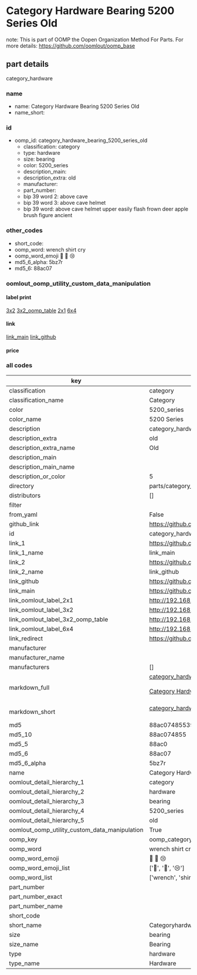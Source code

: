 # Category Hardware Bearing 5200 Series Old  

note: This is part of OOMP the Oopen Organization Method For Parts. For more details: https://github.com/oomlout/oomp_base

##  part details
  



category_hardware



### name
* name: Category Hardware Bearing 5200 Series Old
* name_short: 
### id
* oomp_id: category_hardware_bearing_5200_series_old
  * classification: category
  * type: hardware
  * size: bearing
  * color: 5200_series
  * description_main: 
  * description_extra: old
  * manufacturer: 
  * part_number: 
  * bip 39 word 2: above cave
  * bip 39 word 3: above cave helmet
  * bip 39 word: above cave helmet upper easily flash frown deer apple brush figure ancient

### other_codes
* short_code: 
* oomp_word: wrench shirt cry
* oomp_word_emoji :wrench: :shirt: :cry:
* md5_6_alpha: 5bz7r
* md5_6: 88ac07






### oomlout_oomp_utility_custom_data_manipulation
#### label print
[3x2](http://192.168.1.245:1112/?label=oomp%205bz7r)
[3x2_oomp_table](http://192.168.1.108:1112/?label=oomp%205bz7r)
[2x1](http://192.168.1.242:1112/?label=oomp%205bz7r)
[6x4](http://192.168.1.55:1112/?label=oomp%205bz7r)    

#### link

[link_main](https://github.com/oomlout/oomlout_oomp_version_1_messy/tree/main/parts/category_hardware_bearing_5200_series_old) [link_github](https://github.com/oomlout/oomlout_oomp_version_1_messy/tree/main/parts/category_hardware_bearing_5200_series_old)                             

#### price







### all codes 
| key | value |  
| --- | --- |  
| classification | category |  
| classification_name | Category |  
| color | 5200_series |  
| color_name | 5200 Series |  
| description | category_hardware |  
| description_extra | old |  
| description_extra_name | Old |  
| description_main |  |  
| description_main_name |  |  
| description_or_color | 5  |  
| directory | parts/category_hardware_bearing_5200_series_old |  
| distributors | [] |  
| filter |  |  
| from_yaml | False |  
| github_link | https://github.com/oomlout/oomlout_oomp_part_src/tree/main/parts/category_hardware_bearing_5200_series_old |  
| id | category_hardware_bearing_5200_series_old |  
| link_1 | https://github.com/oomlout/oomlout_oomp_version_1_messy/tree/main/parts/category_hardware_bearing_5200_series_old |  
| link_1_name | link_main |  
| link_2 | https://github.com/oomlout/oomlout_oomp_version_1_messy/tree/main/parts/category_hardware_bearing_5200_series_old |  
| link_2_name | link_github |  
| link_github | https://github.com/oomlout/oomlout_oomp_version_1_messy/tree/main/parts/category_hardware_bearing_5200_series_old |  
| link_main | https://github.com/oomlout/oomlout_oomp_version_1_messy/tree/main/parts/category_hardware_bearing_5200_series_old |  
| link_oomlout_label_2x1 | http://192.168.1.242:1112/?label=oomp%205bz7r |  
| link_oomlout_label_3x2 | http://192.168.1.245:1112/?label=oomp%205bz7r |  
| link_oomlout_label_3x2_oomp_table | http://192.168.1.108:1112/?label=oomp%205bz7r |  
| link_oomlout_label_6x4 | http://192.168.1.55:1112/?label=oomp%205bz7r |  
| link_redirect | https://github.com/oomlout/oomlout_oomp_version_1_messy/tree/main/parts/category_hardware_bearing_5200_series_old |  
| manufacturer |  |  
| manufacturer_name |  |  
| manufacturers | [] |  
| markdown_full | [category_hardware_bearing_5200_series_old](none)<br>[](none)<br>[Category Hardware Bearing 5200 Series Old](none)<br><br> |  
| markdown_short | [category_hardware_bearing_5200_series_old](none)<br><br> |  
| md5 | 88ac074855394bb161a2cef0d5c93004 |  
| md5_10 | 88ac074855 |  
| md5_5 | 88ac0 |  
| md5_6 | 88ac07 |  
| md5_6_alpha | 5bz7r |  
| name | Category Hardware Bearing 5200 Series Old |  
| oomlout_detail_hierarchy_1 | category |  
| oomlout_detail_hierarchy_2 | hardware |  
| oomlout_detail_hierarchy_3 | bearing |  
| oomlout_detail_hierarchy_4 | 5200_series |  
| oomlout_detail_hierarchy_5 | old |  
| oomlout_oomp_utility_custom_data_manipulation | True |  
| oomp_key | oomp_category_hardware_bearing_5200_series_old |  
| oomp_word | wrench shirt cry |  
| oomp_word_emoji | :wrench: :shirt: :cry: |  
| oomp_word_emoji_list | [':wrench:', ':shirt:', ':cry:'] |  
| oomp_word_list | ['wrench', 'shirt', 'cry'] |  
| part_number |  |  
| part_number_exact |  |  
| part_number_name |  |  
| short_code |  |  
| short_name | Categoryhardware |  
| size | bearing |  
| size_name | Bearing |  
| type | hardware |  
| type_name | Hardware |  
